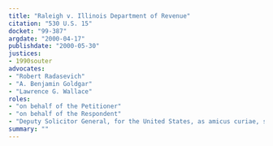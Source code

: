 ```yaml
---
title: "Raleigh v. Illinois Department of Revenue"
citation: "530 U.S. 15"
docket: "99-387"
argdate: "2000-04-17"
publishdate: "2000-05-30"
justices:
- 1990souter
advocates:
- "Robert Radasevich"
- "A. Benjamin Goldgar"
- "Lawrence G. Wallace"
roles:
- "on behalf of the Petitioner"
- "on behalf of the Respondent"
- "Deputy Solicitor General, for the United States, as amicus curiae, supporting the Respondent"
summary: ""
---
```


